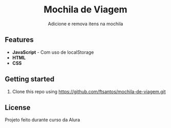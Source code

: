 <h1 align="center">
<br>
Mochila de Viagem
</h1>

<p align="center">Adicione e remova itens na mochila</p>

## Features
[//]: # (Add the features of your project here:)

- **JavaScript** - Com uso de localStorage
- **HTML** 
- **CSS** 

## Getting started

1. Clone this repo using https://github.com/ftsantos/mochila-de-viagem.git

## License

Projeto feito durante curso da Alura
